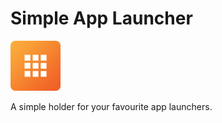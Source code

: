 # Simple App Launcher
<img alt="Logo" src="app/src/main/res/mipmap-xxxhdpi/launcher.png" width="80">

A simple holder for your favourite app launchers.
